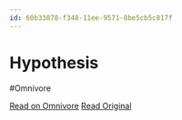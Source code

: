 ```yaml
---
id: 60b33878-f348-11ee-9571-8be5cb5c817f
---
```


# Hypothesis
#Omnivore

[Read on Omnivore](https://omnivore.app/me/hypothesis-18eae3dc6df)
[Read Original](https://hypothes.is/a/2CLz3PM8Ee6Muucooem2QQ)

